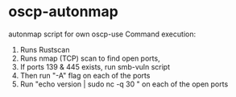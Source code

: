 # oscp-autonmap
autonmap script for own oscp-use
Command execution:
1. Runs Rustscan
2. Runs nmap (TCP) scan to find open ports,
3. If ports 139 & 445 exists, run smb-vuln script
4. Then run "-A" flag on each of the ports
5. Run "echo version | sudo nc -q 30 <IP> <PORT>" on each of the open ports
